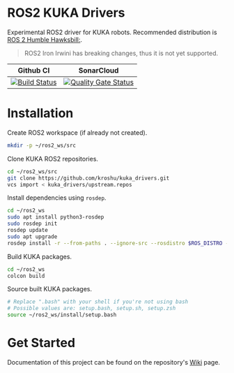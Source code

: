 # ROS2 KUKA Drivers

Experimental ROS2 driver for KUKA robots. Recommended distribution is [ROS 2 Humble Hawksbill:](https://docs.ros.org/en/humble/Installation.html).

> ROS2 Iron Irwini has breaking changes, thus it is not yet supported.

Github CI | SonarCloud
------------| ---------------
[![Build Status](https://github.com/kroshu//kuka_drivers/workflows/CI/badge.svg?branch=master)](https://github.com/kroshu/ros2_kuka_sunrise_fri_driver/actions) | [![Quality Gate Status](https://sonarcloud.io/api/project_badges/measure?project=kroshu_kuka_drivers&metric=alert_status)](https://sonarcloud.io/dashboard?id=kroshu_kuka_drivers)

# Installation

Create ROS2 workspace (if already not created).
```bash
mkdir -p ~/ros2_ws/src
```

Clone KUKA ROS2 repositories.
```bash
cd ~/ros2_ws/src
git clone https://github.com/kroshu/kuka_drivers.git
vcs import < kuka_drivers/upstream.repos
```

Install dependencies using `rosdep`.
```bash
cd ~/ros2_ws
sudo apt install python3-rosdep
sudo rosdep init
rosdep update
sudo apt upgrade
rosdep install -r --from-paths . --ignore-src --rosdistro $ROS_DISTRO -y
```

Build KUKA packages.
```bash
cd ~/ros2_ws
colcon build
```

Source built KUKA packages.
```bash
# Replace ".bash" with your shell if you're not using bash
# Possible values are: setup.bash, setup.sh, setup.zsh
source ~/ros2_ws/install/setup.bash
```

# Get Started

Documentation of this project can be found on the repository's [Wiki](https://github.com/kroshu/kuka_drivers/wiki) page.